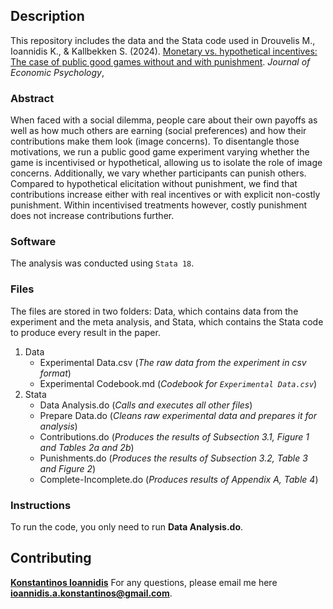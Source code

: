 ## Description

This repository includes the data and the Stata code used in Drouvelis M., Ioannidis K., & Kallbekken S. (2024). [Monetary vs. hypothetical incentives: The case of public good games without and with punishment](). *Journal of Economic Psychology*,

### Abstract

When faced with a social dilemma, people care about their own payoffs as well as how much others are earning (social preferences) and how their contributions make them look (image concerns). To disentangle those motivations, we run a public good game experiment varying whether the game is incentivised or hypothetical, allowing us to isolate the role of image concerns. Additionally, we vary whether participants can punish others. Compared to hypothetical elicitation without punishment, we find that contributions increase either with real incentives or with explicit non-costly punishment. Within incentivised treatments however, costly punishment does not increase contributions further.

### Software

The analysis was conducted using ```Stata 18```.

### Files

The files are stored in two folders: Data, which contains data from the experiment and the meta analysis, and Stata, which contains the Stata code to produce every result in the paper.

1. Data
   * Experimental Data.csv (*The raw data from the experiment in csv format*)
   * Experimental Codebook.md (*Codebook for ```Experimental Data.csv```*)
2. Stata
   * Data Analysis.do (*Calls and executes all other files*)
   * Prepare Data.do (*Cleans raw experimental data and prepares it for analysis*)
   * Contributions.do (*Produces the results of Subsection 3.1, Figure 1 and Tables 2a and 2b*)
   * Punishments.do (*Produces the results of Subsection 3.2, Table 3 and Figure 2*)
   * Complete-Incomplete.do (*Produces results of Appendix A, Table 4*)

### Instructions
To run the code, you only need to run **Data Analysis.do**.

## Contributing

**[Konstantinos Ioannidis](http://konstantinosioannidis.com/)** 
For any questions, please email me here **ioannidis.a.konstantinos@gmail.com**.
